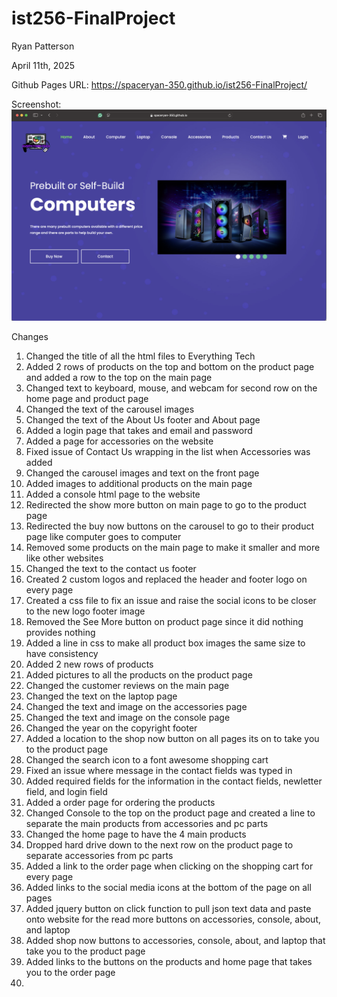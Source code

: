 # ist256-FinalProject

Ryan Patterson

April 11th, 2025

Github Pages URL: https://spaceryan-350.github.io/ist256-FinalProject/

Screenshot:
![plot](FinalProject.png)

Changes

1. Changed the title of all the html files to Everything Tech
2. Added 2 rows of products on the top and bottom on the product page and added a row to the top on the main page
3. Changed text to keyboard, mouse, and webcam for second row on the home page and product page
4. Changed the text of the carousel images
5. Changed the text of the About Us footer and About page
6. Added a login page that takes and email and password
7. Added a page for accessories on the website
8. Fixed issue of Contact Us wrapping in the list when Accessories was added
9. Changed the carousel images and text on the front page
10. Added images to additional products on the main page
11. Added a console html page to the website
12. Redirected the show more button on main page to go to the product page
13. Redirected the buy now buttons on the carousel to go to their product page like computer goes to computer
14. Removed some products on the main page to make it smaller and more like other websites
15. Changed the text to the contact us footer
16. Created 2 custom logos and replaced the header and footer logo on every page
17. Created a css file to fix an issue and raise the social icons to be closer to the new logo footer image
18. Removed the See More button on product page since it did nothing provides nothing
19. Added a line in css to make all product box images the same size to have consistency
20. Added 2 new rows of products
21. Added pictures to all the products on the product page
22. Changed the customer reviews on the main page
23. Changed the text on the laptop page
24. Changed the text and image on the accessories page
25. Changed the text and image on the console page
26. Changed the year on the copyright footer
27. Added a location to the shop now button on all pages its on to take you to the product page
28. Changed the search icon to a font awesome shopping cart
29. Fixed an issue where message in the contact fields was typed in
30. Added required fields for the information in the contact fields, newletter field, and login field
31. Added a order page for ordering the products
32. Changed Console to the top on the product page and created a line to separate the main products from accessories and pc parts
33. Changed the home page to have the 4 main products
34. Dropped hard drive down to the next row on the product page to separate accessories from pc parts
35. Added a link to the order page when clicking on the shopping cart for every page
36. Added links to the social media icons at the bottom of the page on all pages
37. Added jquery button on click function to pull json text data and paste onto website for the read more buttons on accessories, console, about, and laptop
38. Added shop now buttons to accessories, console, about, and laptop that take you to the product page 
39. Added links to the buttons on the products and home page that takes you to the order page
40. 
